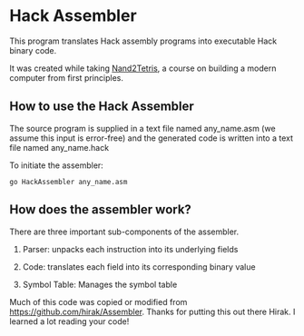 # Hack Assembler

This program translates Hack assembly programs into executable Hack binary code. 

It was created while taking [Nand2Tetris](https://www.nand2tetris.org/), a course on building a modern computer from first principles.

## How to use the Hack Assembler

The source program is supplied in a text file named any_name.asm (we assume this input is error-free) and the generated code is written into a text file named any_name.hack

To initiate the assembler:

``` go HackAssembler any_name.asm ```

## How does the assembler work?

There are three important sub-components of the assembler. 

1. Parser: unpacks each instruction into its underlying fields

2. Code: translates each field into its corresponding binary value

3. Symbol Table: Manages the symbol table

Much of this code was copied or modified from https://github.com/hirak/Assembler. Thanks for putting this out there Hirak. I learned a lot reading your code!